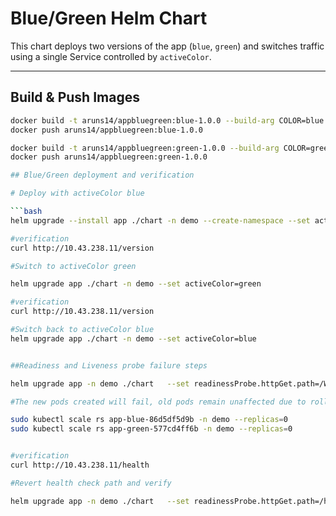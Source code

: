 # Blue/Green Helm Chart

This chart deploys two versions of the app (`blue`, `green`) and switches traffic using a single Service controlled by `activeColor`.

---

## Build & Push Images

```bash
docker build -t aruns14/appbluegreen:blue-1.0.0 --build-arg COLOR=blue .
docker push aruns14/appbluegreen:blue-1.0.0

docker build -t aruns14/appbluegreen:green-1.0.0 --build-arg COLOR=green .
docker push aruns14/appbluegreen:green-1.0.0

## Blue/Green deployment and verification

# Deploy with activeColor blue

```bash
helm upgrade --install app ./chart -n demo --create-namespace --set activeColor=blue

#verification
curl http://10.43.238.11/version

#Switch to activeColor green

helm upgrade app ./chart -n demo --set activeColor=green

#verification
curl http://10.43.238.11/version

#Switch back to activeColor blue
helm upgrade app ./chart -n demo --set activeColor=blue


##Readiness and Liveness probe failure steps

helm upgrade app -n demo ./chart   --set readinessProbe.httpGet.path=/Wronghealth   --set livenessProbe.httpGet.path=/Wronghealth

#The new pods created will fail, old pods remain unaffected due to rolling update mechanism.Hence, these replica sets needs to be reduced to 0 to test the health check failures.

sudo kubectl scale rs app-blue-86d5df5d9b -n demo --replicas=0
sudo kubectl scale rs app-green-577cd4ff6b -n demo --replicas=0


#verification
curl http://10.43.238.11/health

#Revert health check path and verify

helm upgrade app -n demo ./chart   --set readinessProbe.httpGet.path=/health   --set livenessProbe.httpGet.path=/health
